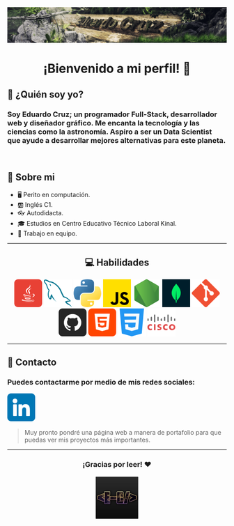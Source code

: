 <div align="center">
  <a href="https://github.com/ecruz-2021122">
    <img src="./assets/img/banner.png" alt="Logo">
  </a>
</div>

<p></p>

<div align="center">

<h1><strong>¡Bienvenido a mi perfil! 👋</strong></h1>

</div>

## **🤔 ¿Quién soy yo?**
### Soy Eduardo Cruz; un programador Full-Stack, desarrollador web y diseñador gráfico. Me encanta la tecnología y las ciencias como la astronomía. Aspiro a ser un Data Scientist que ayude a desarrollar mejores alternativas para este planeta.

<br>

## **📖 Sobre mi**
- 🖥️ Perito en computación.
- 🆎 Inglés C1.
- 👓 Autodidacta.
- 🎓 Estudios en Centro Educativo Técnico Laboral Kinal.
- 👊 Trabajo en equipo.

<hr>


<div align="center"> 
<h2><strong>💻 Habilidades</strong></h2>
    <img src="./assets/img/java.png">
    <img src="./assets/img/mysql.png">
    <img src="./assets/img/python.png">
    <img src="./assets/img/js.png">
    <img src="./assets/img/nodejs.png">
    <img src="./assets/img/mongo.png">
    <img src="./assets/img/git.png">
    <img src="./assets/img/github.png">
    <img src="./assets/img/html-5.png">
    <img src="./assets/img/css-3.png">
    <img src="./assets/img/cisco.png">
</div>

<hr>

## **📒 Contacto**
### Puedes contactarme por medio de mis redes sociales:
  <a href="https://www.linkedin.com/in/euar/">
    <img src="./assets/img/linkedin.png" alt="Logo">
  </a>

<p>

> Muy pronto pondré una página web a manera de portafolio para que puedas ver mis proyectos más importantes.

<hr>

<div align="center">
<h3>¡Gracias por leer! ❤️</h3>
  <a href="https://github.com/ecruz-2021122">
    <img src="./assets/img/icon.png" alt="Footer" height="100">
  </a>
</div>